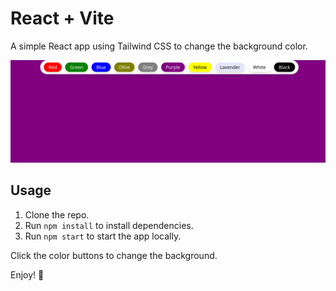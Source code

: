 # React + Vite

A simple React app using Tailwind CSS to change the background color.

![image](https://github.com/pushan-alagiya/bgChanger/blob/main/src/assets/Pasted%20image.png)

## Usage

1. Clone the repo.
2. Run `npm install` to install dependencies.
3. Run `npm start` to start the app locally.

Click the color buttons to change the background.

Enjoy! 🌈
